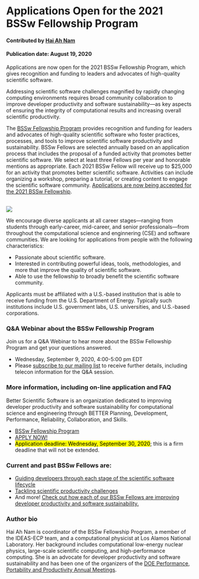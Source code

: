 # Applications Open for the 2021 BSSw Fellowship Program 

#### Contributed by [Hai Ah Nam](https://github.com/hnamLANL "Hai Ah Nam GitHub Profile") 

#### Publication date: August 19, 2020

Applications are now open for the 2021 BSSw Fellowship Program, which gives recognition and funding to leaders and advocates of high-quality scientific software.

Addressing scientific software challenges magnified by rapidly changing computing environments requires broad community collaboration to improve developer productivity and software sustainability—as key aspects of ensuring the integrity of computational results and increasing overall scientific productivity.  

The [BSSw Fellowship Program](https://bssw.io/fellowship) provides recognition and funding for leaders and advocates of high-quality scientific software who foster practices, processes, and tools to improve scientific software productivity and sustainability. BSSw Fellows are selected annually based on an application process that includes the proposal of a funded activity that promotes better scientific software. We select at least three Fellows per year and honorable mentions as appropriate. Each 2021 BSSw Fellow will receive up to $25,000 for an activity that promotes better scientific software. Activities can include organizing a workshop, preparing a tutorial, or creating content to engage the scientific software community.  [Applications are now being accepted for the 2021 BSSw Fellowship](https://bssw.io/pages/apply-for-the-bssw-fellowship-program). 

<br>

<img src='https://github.com/betterscientificsoftware/images/raw/master/Blog_0820_FellowsGrid_11.png'/>

<br>

We encourage diverse applicants at all career stages—ranging from students through early-career, mid-career, and senior professionals—from throughout the computational science and enginnering (CSE) and software communities. We are looking for applications from people with the following characteristics:

* Passionate about scientific software.
* Interested in contributing powerful ideas, tools, methodologies, and more that improve the quality of scientific software.
* Able to use the fellowship to broadly benefit the scientific software community.

Applicants must be affiliated with a U.S.-based institution that is able to receive funding from the U.S. Department of Energy. Typically such institutions include U.S. government labs, U.S. universities, and U.S.-based corporations. 

### Q&A Webinar about the BSSw Fellowship Program

Join us for a Q&A Webinar to hear more about the BSSw Fellowship Program and get your questions answered.
- Wednesday, September 9, 2020, 4:00-5:00 pm EDT 
- Please [subscribe to our mailing list](https://bssw.io/pages/receive-our-email-digest) to receive further details, including telecon information for the Q&A session.

### More information, including on-line application and FAQ

Better Scientific Software is an organization dedicated to improving developer productivity and software sustainability for computational science and engineering through BETTER Planning, Development, Performance, Reliability, Collaboration, and Skills. 

- [BSSw Fellowship Program](https://bssw.io/fellowship)
- [APPLY NOW!](https://bssw.io/pages/apply-for-the-bssw-fellowship-program)
- <mark>Application deadline: Wednesday, September 30, 2020</mark>; this is a firm deadline that will not be extended.

### Current and past BSSw Fellows are:

- [Guiding developers through each stage of the scientific software lifecycle](https://bssw.io/blog_posts/2019-bssw-fellows-guide-developers-through-each-stage-of-the-scientific-software-lifecycle)
- [Tackling scientific productivity challenges](https://bssw.io/blog_posts/2018-bssw-fellows-tackle-scientific-productivity-challenges)
- And more!  [Check out how each of our BSSw Fellows are improving developer productivity and software sustainability.](https://bssw.io/pages/meet-our-fellows)

### Author bio
Hai Ah Nam is coordinator of the BSSw Fellowship Program, a member of the IDEAS-ECP team, and a computational physicist at Los Alamos National Laboratory.  Her  background includes computational low-energy nuclear physics, large-scale scientific computing, and high-performance computing. She is an advocate for developer productivity and software sustainability and has been one of the organizers of the [DOE Performance, Portability and Productivity Annual Meetings](https://p3hpcforum2020.alcf.anl.gov/).

<!---
Publish: yes
RSS update: 2020-08-19
Categories: collaboration
Topics: projects and organizations
Tags: bssw-blog-article
Level: 2
Prerequisites: default
Aggregate: none
--->
